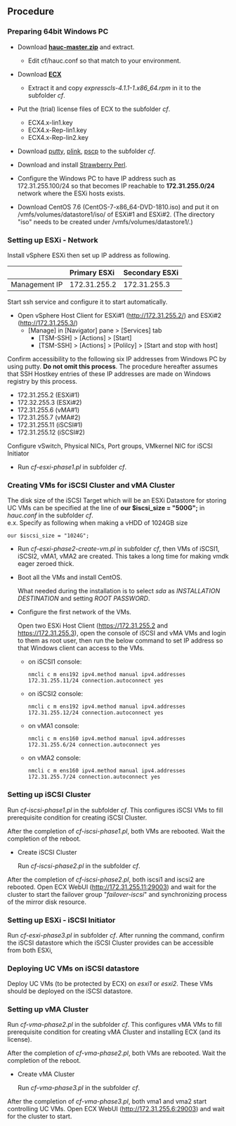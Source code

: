 ## Procedure

### Preparing 64bit Windows PC
- Download [**hauc-master.zip**](https://github.com/mkazuyuki/hauc/archive/master.zip) and extract.
	- Edit cf/hauc.conf so that match to your environment.

- Download [**ECX**](https://www.nec.com/en/global/prod/expresscluster/en/trial/zip/ecx41l_x64.zip)
	-  Extract it and copy *expresscls-4.1.1-1.x86_64.rpm* in it to the subfolder *cf*.

- Put the (trial) license files of ECX to the subfolder *cf*.
	- ECX4.x-lin1.key
	- ECX4.x-Rep-lin1.key
	- ECX4.x-Rep-lin2.key

- Download
	[putty](https://the.earth.li/~sgtatham/putty/latest/w64/putty.exe),
	[plink](https://the.earth.li/~sgtatham/putty/latest/w64/plink.exe),
	[pscp](https://the.earth.li/~sgtatham/putty/latest/w64/pscp.exe)
  to the subfolder *cf*.

- Download and install [Strawberry Perl](http://strawberryperl.com/).

- Configure the Windows PC to have IP address such as 172.31.255.100/24 so that becomes IP reachable to **172.31.255.0/24** network where the ESXi hosts exists.

- Download CentOS 7.6 (CentOS-7-x86_64-DVD-1810.iso) and put it on /vmfs/volumes/datastore1/iso/ of ESXi#1 and ESXi#2. (The directory "iso" needs to be created under /vmfs/volumes/datastore1/.)

### Setting up ESXi - Network

Install vSphere ESXi then set up IP address as following.

|		| Primary ESXi	| Secondary ESXi	|
|:---		|:---		|:---			|
| Management IP	| 172.31.255.2	| 172.31.255.3		|

Start ssh service and configure it to start automatically.
- Open vSphere Host Client for ESXi#1 (http://172.31.255.2/) and ESXi#2 (http://172.31.255.3/)
  - [Manage] in [Navigator] pane > [Services] tab
    - [TSM-SSH] >  [Actions] > [Start]
    - [TSM-SSH] >  [Actions] > [Polilcy] > [Start and stop with host]

Confirm accessibility to the following six IP addresses from Windows PC by using putty.
  **Do not omit this process**. The procedure hereafter assumes that SSH Hostkey entries of these IP addresses are made on Windows registry by this process.

  - 172.31.255.2 (ESXi#1)
  - 172.32.255.3 (ESXi#2)
  - 172.31.255.6 (vMA#1)
  - 172.31.255.7 (vMA#2)
  - 172.31.255.11 (iSCSI#1)
  - 172.31.255.12 (iSCSI#2)

Configure vSwitch, Physical NICs, Port groups, VMkernel NIC for iSCSI Initiator
- Run *cf-esxi-phase1.pl* in subfolder *cf*.

### Creating VMs for iSCSI Cluster and vMA Cluster

The disk size of the iSCSI Target which will be an ESXi Datastore for storing UC VMs can be specified at the line of **our $iscsi_size = "500G";** in *hauc.conf* in the subfolder *cf*.  
e.x. Specify as following when making a vHDD of 1024GB size

	our $iscsi_size	= "1024G";

- Run *cf-esxi-phase2-create-vm.pl* in subfolder *cf*, then VMs of iSCSI1, iSCSI2, vMA1, vMA2 are created. This takes a long time for making vmdk eager zeroed thick.

- Boot all the VMs and install CentOS.

  What needed during the installation is to select *sda* as *INSTALLATION DESTINATION* and setting *ROOT PASSWORD*.

- Configure the first network of the VMs.

  Open two ESXi Host Client (https://172.31.255.2 and https://172.31.255.3), open the console of iSCSI and vMA VMs and login to them as root user, then run the below command to set IP address so that Windows client can access to the VMs.

  - on iSCSI1 console:

		nmcli c m ens192 ipv4.method manual ipv4.addresses 172.31.255.11/24 connection.autoconnect yes

  - on iSCSI2 console:

		nmcli c m ens192 ipv4.method manual ipv4.addresses 172.31.255.12/24 connection.autoconnect yes

  - on vMA1 console:

		nmcli c m ens160 ipv4.method manual ipv4.addresses 172.31.255.6/24 connection.autoconnect yes

  - on vMA2 console:

		nmcli c m ens160 ipv4.method manual ipv4.addresses 172.31.255.7/24 connection.autoconnect yes

### Setting up iSCSI Cluster

Run *cf-iscsi-phase1.pl* in the subfolder *cf*.
This configures iSCSI VMs to fill prerequisite condition for creating iSCSI Cluster.

After the completion of *cf-iscsi-phase1.pl*, both VMs are rebooted.
Wait the completion of the reboot.

- Create iSCSI Cluster

  Run *cf-iscsi-phase2.pl* in the subfolder *cf*.

After the completion of *cf-iscsi-phase2.pl*, both iscsi1 and iscsi2 are rebooted.
Open ECX WebUI (http://172.31.255.11:29003) and wait for the cluster to start the failover group "*failover-iscsi*" and synchronizing process of the mirror disk resource.

### Setting up ESXi - iSCSI Initiator

Run *cf-esxi-phase3.pl* in subfolder *cf*.
After running the command, confirm the iSCSI datastore which the iSCSI Cluster provides can be accessible from both ESXi,

### Deploying UC VMs on iSCSI datastore

Deploy UC VMs (to be protected by ECX) on *esxi1* or *esxi2*.
These VMs should be deployed on the iSCSI datastore.

### Setting up vMA Cluster

Run *cf-vma-phase2.pl* in the subfolder *cf*.
This configures vMA VMs to fill prerequisite condition for creating vMA Cluster and installing ECX (and its license).

After the completion of *cf-vma-phase2.pl*, both VMs are rebooted.
Wait the completion of the reboot.

- Create vMA Cluster

  Run *cf-vma-phase3.pl* in the subfolder *cf*.

After the completion of *cf-vma-phase3.pl*, both vma1 and vma2 start controlling UC VMs.
Open ECX WebUI (http://172.31.255.6:29003) and wait for the cluster to start.
